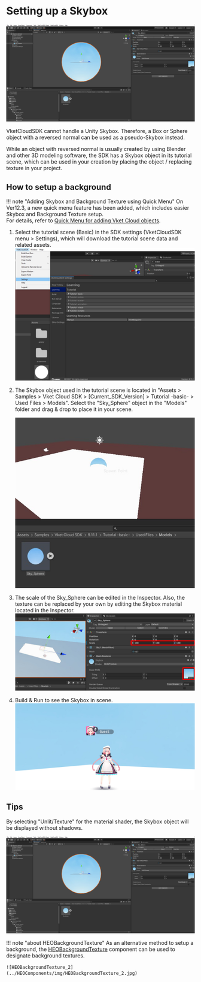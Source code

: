 # Setting up a Skybox

![Skybox_1](img/Skybox_1.jpg)

VketCloudSDK cannot handle a Unity Skybox. Therefore, a Box or Sphere object with a reversed normal can be used as a pseudo-Skybox instead.

While an object with reversed normal is usually created by using Blender and other 3D modeling software, the SDK has a Skybox object in its tutorial scene, which can be used in your creation by placing the object / replacing texture in your project.

## How to setup a background

!!! note "Adding Skybox and Background Texture using Quick Menu"
    On Ver12.3, a new quick menu feature has been added, which includes easier Skybox and Background Texture setup. <br>
    For details, refer to [Quick Menu for adding Vket Cloud objects](../WorldEditingTips/QuickMenu.md).

1. Select the tutorial scene (Basic) in the SDK settings (VketCloudSDK menu > Settings), which will download the tutorial scene data and related assets.
    ![Skybox_2](img/Skybox_2.jpg)

2. The Skybox object used in the tutorial scene is located in "Assets > Samples > Vket Cloud SDK > [Current_SDK_Version] > Tutorial -basic- > Used Files > Models".
    Select the "Sky_Sphere" object in the "Models" folder and drag & drop to place it in your scene.

    ![Skybox_3](img/Skybox_3.jpg)

3. The scale of the Sky_Sphere can be edited in the Inspector. Also, the texture can be replaced by your own by editing the Skybox material located in the Inspector.
    ![Skybox_4](img/Skybox_4.jpg)

4. Build & Run to see the Skybox in scene.
    ![Skybox_5](img/Skybox_5.jpg)

## Tips

By selecting "Unlit/Texture" for the material shader, the Skybox object will be displayed without shadows.

![Skybox_1](img/Skybox_1.jpg)

!!! note "about HEOBackgroundTexture"
    As an alternative method to setup a background, the [HEOBackgroundTexture](../HEOComponents/HEOBackgroundTexture.md) component can be used to designate background textures.

    ![HEOBackgroundTexture_2](../HEOComponents/img/HEOBackgroundTexture_2.jpg)
